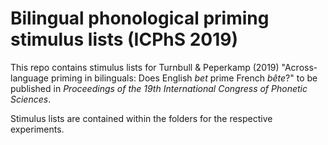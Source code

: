 # Bilingual phonological priming stimulus lists (ICPhS 2019)

This repo contains stimulus lists for Turnbull & Peperkamp (2019) "Across-language priming in bilinguals: Does English *bet* prime French *bête*?" to be published in *Proceedings of the 19th International Congress of Phonetic Sciences*.

Stimulus lists are contained within the folders for the respective experiments.

